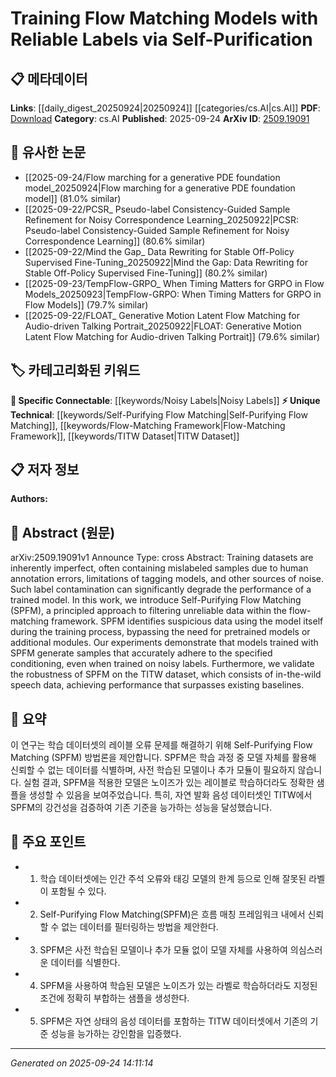<!-- KEYWORD_LINKING_METADATA:
{
  "processed_timestamp": "2025-09-24T14:11:14.756396",
  "vocabulary_version": "1.0",
  "selected_keywords": [
    "Self-Purifying Flow Matching",
    "Noisy Labels",
    "Flow-Matching Framework",
    "TITW Dataset"
  ],
  "rejected_keywords": [],
  "similarity_scores": {
    "Self-Purifying Flow Matching": 0.8,
    "Noisy Labels": 0.75,
    "Flow-Matching Framework": 0.78,
    "TITW Dataset": 0.77
  },
  "extraction_method": "AI_prompt_based",
  "budget_applied": true,
  "candidates_json": {
    "candidates": [
      {
        "surface": "Self-Purifying Flow Matching",
        "canonical": "Self-Purifying Flow Matching",
        "aliases": [
          "SPFM"
        ],
        "category": "unique_technical",
        "rationale": "This is a novel approach introduced in the paper, offering a specific method for filtering unreliable data.",
        "novelty_score": 0.85,
        "connectivity_score": 0.65,
        "specificity_score": 0.9,
        "link_intent_score": 0.8
      },
      {
        "surface": "noisy labels",
        "canonical": "Noisy Labels",
        "aliases": [
          "label noise",
          "mislabeled samples"
        ],
        "category": "specific_connectable",
        "rationale": "Handling noisy labels is a common challenge in machine learning, making it a valuable link to related research.",
        "novelty_score": 0.55,
        "connectivity_score": 0.78,
        "specificity_score": 0.72,
        "link_intent_score": 0.75
      },
      {
        "surface": "flow-matching framework",
        "canonical": "Flow-Matching Framework",
        "aliases": [
          "flow matching"
        ],
        "category": "unique_technical",
        "rationale": "This framework is central to the paper's methodology, providing a basis for connecting to similar algorithmic approaches.",
        "novelty_score": 0.7,
        "connectivity_score": 0.6,
        "specificity_score": 0.85,
        "link_intent_score": 0.78
      },
      {
        "surface": "TITW dataset",
        "canonical": "TITW Dataset",
        "aliases": [
          "in-the-wild speech data"
        ],
        "category": "unique_technical",
        "rationale": "Datasets are crucial for reproducibility and comparison in research, making this a key point for linking.",
        "novelty_score": 0.65,
        "connectivity_score": 0.7,
        "specificity_score": 0.8,
        "link_intent_score": 0.77
      }
    ],
    "ban_list_suggestions": [
      "method",
      "experiment",
      "performance"
    ]
  },
  "decisions": [
    {
      "candidate_surface": "Self-Purifying Flow Matching",
      "resolved_canonical": "Self-Purifying Flow Matching",
      "decision": "linked",
      "scores": {
        "novelty": 0.85,
        "connectivity": 0.65,
        "specificity": 0.9,
        "link_intent": 0.8
      }
    },
    {
      "candidate_surface": "noisy labels",
      "resolved_canonical": "Noisy Labels",
      "decision": "linked",
      "scores": {
        "novelty": 0.55,
        "connectivity": 0.78,
        "specificity": 0.72,
        "link_intent": 0.75
      }
    },
    {
      "candidate_surface": "flow-matching framework",
      "resolved_canonical": "Flow-Matching Framework",
      "decision": "linked",
      "scores": {
        "novelty": 0.7,
        "connectivity": 0.6,
        "specificity": 0.85,
        "link_intent": 0.78
      }
    },
    {
      "candidate_surface": "TITW dataset",
      "resolved_canonical": "TITW Dataset",
      "decision": "linked",
      "scores": {
        "novelty": 0.65,
        "connectivity": 0.7,
        "specificity": 0.8,
        "link_intent": 0.77
      }
    }
  ]
}
-->

# Training Flow Matching Models with Reliable Labels via Self-Purification

## 📋 메타데이터

**Links**: [[daily_digest_20250924|20250924]] [[categories/cs.AI|cs.AI]]
**PDF**: [Download](https://arxiv.org/pdf/2509.19091.pdf)
**Category**: cs.AI
**Published**: 2025-09-24
**ArXiv ID**: [2509.19091](https://arxiv.org/abs/2509.19091)

## 🔗 유사한 논문
- [[2025-09-24/Flow marching for a generative PDE foundation model_20250924|Flow marching for a generative PDE foundation model]] (81.0% similar)
- [[2025-09-22/PCSR_ Pseudo-label Consistency-Guided Sample Refinement for Noisy Correspondence Learning_20250922|PCSR: Pseudo-label Consistency-Guided Sample Refinement for Noisy Correspondence Learning]] (80.6% similar)
- [[2025-09-22/Mind the Gap_ Data Rewriting for Stable Off-Policy Supervised Fine-Tuning_20250922|Mind the Gap: Data Rewriting for Stable Off-Policy Supervised Fine-Tuning]] (80.2% similar)
- [[2025-09-23/TempFlow-GRPO_ When Timing Matters for GRPO in Flow Models_20250923|TempFlow-GRPO: When Timing Matters for GRPO in Flow Models]] (79.7% similar)
- [[2025-09-22/FLOAT_ Generative Motion Latent Flow Matching for Audio-driven Talking Portrait_20250922|FLOAT: Generative Motion Latent Flow Matching for Audio-driven Talking Portrait]] (79.6% similar)

## 🏷️ 카테고리화된 키워드
**🔗 Specific Connectable**: [[keywords/Noisy Labels|Noisy Labels]]
**⚡ Unique Technical**: [[keywords/Self-Purifying Flow Matching|Self-Purifying Flow Matching]], [[keywords/Flow-Matching Framework|Flow-Matching Framework]], [[keywords/TITW Dataset|TITW Dataset]]

## 📋 저자 정보

**Authors:** 

## 📄 Abstract (원문)

arXiv:2509.19091v1 Announce Type: cross 
Abstract: Training datasets are inherently imperfect, often containing mislabeled samples due to human annotation errors, limitations of tagging models, and other sources of noise. Such label contamination can significantly degrade the performance of a trained model. In this work, we introduce Self-Purifying Flow Matching (SPFM), a principled approach to filtering unreliable data within the flow-matching framework. SPFM identifies suspicious data using the model itself during the training process, bypassing the need for pretrained models or additional modules. Our experiments demonstrate that models trained with SPFM generate samples that accurately adhere to the specified conditioning, even when trained on noisy labels. Furthermore, we validate the robustness of SPFM on the TITW dataset, which consists of in-the-wild speech data, achieving performance that surpasses existing baselines.

## 📝 요약

이 연구는 학습 데이터셋의 레이블 오류 문제를 해결하기 위해 Self-Purifying Flow Matching (SPFM) 방법론을 제안합니다. SPFM은 학습 과정 중 모델 자체를 활용해 신뢰할 수 없는 데이터를 식별하며, 사전 학습된 모델이나 추가 모듈이 필요하지 않습니다. 실험 결과, SPFM을 적용한 모델은 노이즈가 있는 레이블로 학습하더라도 정확한 샘플을 생성할 수 있음을 보여주었습니다. 특히, 자연 발화 음성 데이터셋인 TITW에서 SPFM의 강건성을 검증하여 기존 기준을 능가하는 성능을 달성했습니다.

## 🎯 주요 포인트

- 1. 학습 데이터셋에는 인간 주석 오류와 태깅 모델의 한계 등으로 인해 잘못된 라벨이 포함될 수 있다.
- 2. Self-Purifying Flow Matching(SPFM)은 흐름 매칭 프레임워크 내에서 신뢰할 수 없는 데이터를 필터링하는 방법을 제안한다.
- 3. SPFM은 사전 학습된 모델이나 추가 모듈 없이 모델 자체를 사용하여 의심스러운 데이터를 식별한다.
- 4. SPFM을 사용하여 학습된 모델은 노이즈가 있는 라벨로 학습하더라도 지정된 조건에 정확히 부합하는 샘플을 생성한다.
- 5. SPFM은 자연 상태의 음성 데이터를 포함하는 TITW 데이터셋에서 기존의 기준 성능을 능가하는 강인함을 입증했다.


---

*Generated on 2025-09-24 14:11:14*